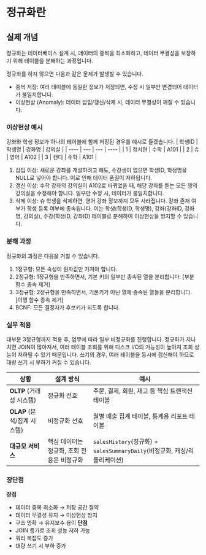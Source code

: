 # 정규화란
## 실제 개념
정규화는 데이터베이스 설계 시, 데이터의 중복을 최소화하고, 데이터 무결성을 보장하기 위해 테이블을 분해하는 과정입니다. 

정규화를 하지 않으면 다음과 같은 문제가 발생할 수 있습니다. 
* 중복 저장: 여러 테이블에 동일한 정보가 저장되면, 수정 시 일부만 변경되어 데이터가 불일치합니다.
* 이상현상 (Anomaly): 데이터 삽입/갱신/삭제 시, 데이터 무결성이 깨질 수 있습니다.

### 이상현상 예시
강좌와 학생 정보가 하나의 테이블에 함께 저장된 경우를 예시로 들겠습니다. 
| 학생ID | 학생명 | 강좌명 | 강의실  |
| ---- | --- | --- | ---- |
| 1  | 정서현 | 수학  | A101 |
| 2  | 슈 | 영어  | A102 |
| 3  | 캔디 | 수학  | A101 |

1. 삽입 이상: 새로운 강좌를 개설하려고 해도, 수강생이 없으면 학생ID, 학생명을 NULL로 넣어야 합니다. 이로 인해 데이터 품질이 저하됩니다. 
2. 갱신 이상: 수학 강좌의 강의실이 A102로 바뀌었을 때, 해당 강좌를 듣는 모든 행의 강의실을 수정해야 합니다. 일부만 수정 시, 데이터가 불일치합니다.
3. 삭제 이상: 슈 학생을 삭제하면, 영어 강좌 정보까지 모두 사라집니다. 강좌 존재 여부가 학생 등록 여부에 종속됩니다. 
이는 학생(학생ID, 학생명), 강좌(강좌ID, 강좌명, 강의실), 수강(학생ID, 강좌ID) 테이블로 분해하여 이상현상을 방지할 수 있습니다. 

### 분해 과정
정규화의 과정은 다음을 거칠 수 있습니다. 
1. 1정규형: 모든 속성이 원자값만 가져야 합니다.
2. 2정규형: 1정규형을 만족하면서, 기본 키의 일부만 종속된 열을 분리합니다. [부분 함수 종속 제거]
3. 3정규형: 2정규형을 만족하면서, 기본키가 아닌 열에 종속된 열들을 분리합니다. [이행 함수 종속 제거]
4. BCNF: 모든 결정자가 후보키가 되도록 합니다.

### 실무 적용
대부분 3정규형까지 적용 후, 업무에 따라 일부 비정규화를 진행합니다.
정규화가 지나치면 JOIN이 많아져서, 여러 테이블 조회를 위해 디스크 I/O의 가능성이 높아져 조회 성능이 저하될 수 있기 때문입니다. 
쓰기의 경우, 여러 테이블을 동시에 갱신해야 하므로 대량 쓰기 시 부하가 커질 수 있습니다. 


| 상황                   | 설계 방식                    | 예시                                                         |
| -------------------- | ------------------------ | ---------------------------------------------------------- |
| **OLTP** (거래성 시스템)   | 정규화 선호                   | 주문, 결제, 회원, 재고 등 핵심 트랜잭션 테이블                               |
| **OLAP** (분석/집계 시스템) | 비정규화 선호                  | 월별 매출 집계 테이블, 통계용 리포트 테이블                                  |
| **대규모 서비스**          | 핵심 데이터는 정규화, 조회 전용은 비정규화 | `salesHistory`(정규화) + `salesSummaryDaily`(비정규화, 캐싱/리플리케이션) |


### 장단점
**장점**
* 데이터 중복 최소화 → 저장 공간 절약
* 데이터 무결성 유지 → 이상현상 방지
* 구조 명확 → 유지보수 용이
**단점**
* JOIN 증가로 조회 성능 저하 가능
* 쿼리 복잡도 증가
* 대량 쓰기 시 부하 증가  
